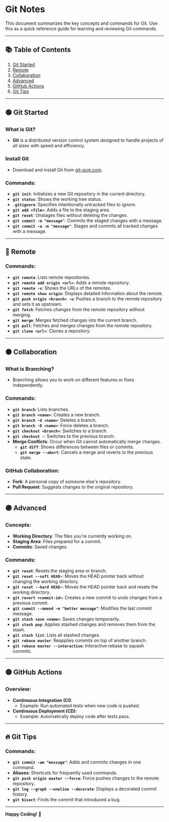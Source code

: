 # Git Notes

This document summarizes the key concepts and commands for Git. Use this as a quick reference guide for learning and reviewing Git commands.

---

## 📚 Table of Contents
1. [Git Started](#🟢-git-started)
2. [Remote](#🔵-remote)
3. [Collaboration](#🟠-collaboration)
4. [Advanced](#🟣-advanced)
5. [GitHub Actions](#🟡-github-actions)
6. [Git Tips](#🔥-git-tips)

---

## 🟢 Git Started
### What is Git?
- **Git** is a distributed version control system designed to handle projects of all sizes with speed and efficiency.

### Install Git
- Download and install Git from [git-scm.com](https://git-scm.com/).

### Commands:
- **`git init`**: Initializes a new Git repository in the current directory.
- **`git status`**: Shows the working tree status.
- **`.gitignore`**: Specifies intentionally untracked files to ignore.
- **`git add <file>`**: Adds a file to the staging area.
- **`git reset`**: Unstages files without deleting the changes.
- **`git commit -m "message"`**: Commits the staged changes with a message.
- **`git commit -a -m "message"`**: Stages and commits all tracked changes with a message.

---

## 🔵 Remote
### Commands:
- **`git remote`**: Lists remote repositories.
- **`git remote add origin <url>`**: Adds a remote repository.
- **`git remote -v`**: Shows the URLs of the remotes.
- **`git remote show origin`**: Displays detailed information about the remote.
- **`git push origin <branch> -u`**: Pushes a branch to the remote repository and sets it as upstream.
- **`git fetch`**: Fetches changes from the remote repository without merging.
- **`git merge`**: Merges fetched changes into the current branch.
- **`git pull`**: Fetches and merges changes from the remote repository.
- **`git clone <url>`**: Clones a repository.

---

## 🟠 Collaboration
### What is Branching?
- Branching allows you to work on different features or fixes independently.

### Commands:
- **`git branch`**: Lists branches.
- **`git branch <name>`**: Creates a new branch.
- **`git branch -d <name>`**: Deletes a branch.
- **`git branch -D <name>`**: Force deletes a branch.
- **`git checkout <branch>`**: Switches to a branch.
- **`git checkout -`**: Switches to the previous branch.
- **Merge Conflicts**: Occur when Git cannot automatically merge changes.
  - **`git diff`**: Shows differences between files or commits.
  - **`git merge --abort`**: Cancels a merge and reverts to the previous state.

### GitHub Collaboration:
- **Fork**: A personal copy of someone else's repository.
- **Pull Request**: Suggests changes to the original repository.

---

## 🟣 Advanced
### Concepts:
- **Working Directory**: The files you're currently working on.
- **Staging Area**: Files prepared for a commit.
- **Commits**: Saved changes.

### Commands:
- **`git reset`**: Resets the staging area or branch.
- **`git reset --soft HEAD~`**: Moves the HEAD pointer back without changing the working directory.
- **`git reset --hard HEAD~`**: Moves the HEAD pointer back and resets the working directory.
- **`git revert <commit-id>`**: Creates a new commit to undo changes from a previous commit.
- **`git commit --amend -m "better message"`**: Modifies the last commit message.
- **`git stash save <name>`**: Saves changes temporarily.
- **`git stash pop`**: Applies stashed changes and removes them from the stash.
- **`git stash list`**: Lists all stashed changes.
- **`git rebase master`**: Reapplies commits on top of another branch.
- **`git rebase master --interactive`**: Interactive rebase to squash commits.

---

## 🟡 GitHub Actions
### Overview:
- **Continuous Integration (CI)**:
  - Example: Run automated tests when new code is pushed.
- **Continuous Deployment (CD)**:
  - Example: Automatically deploy code after tests pass.

---

## 🔥 Git Tips
### Commands:
- **`git commit -am "message"`**: Adds and commits changes in one command.
- **Aliases**: Shortcuts for frequently used commands.
- **`git push origin master --force`**: Force pushes changes to the remote repository.
- **`git log --graph --oneline --decorate`**: Displays a decorated commit history.
- **`git bisect`**: Finds the commit that introduced a bug.

---

**Happy Coding!** 🚀
